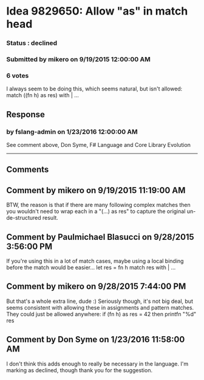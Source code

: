 # Idea 9829650: Allow "as" in match head #

### Status : declined

### Submitted by mikero on 9/19/2015 12:00:00 AM

### 6 votes

I always seem to be doing this, which seems natural, but isn't allowed:
match ((fn h) as res) with
| ...



## Response 
### by fslang-admin on 1/23/2016 12:00:00 AM

See comment above,
Don Syme, F# Language and Core Library Evolution

------------------------
## Comments


## Comment by mikero on 9/19/2015 11:19:00 AM
BTW, the reason is that if there are many following complex matches then you wouldn't need to wrap each in a "(...) as res" to capture the original un-de-structured result.


## Comment by Paulmichael Blasucci on 9/28/2015 3:56:00 PM
If you're using this in a lot of match cases, maybe using a local binding before the match would be easier...
let res = fn h
match res with
| ...


## Comment by mikero on 9/28/2015 7:44:00 PM
But that's a whole extra line, dude :)
Seriously though, it's not big deal, but seems consistent with allowing these in assignments and pattern matches.
They could just be allowed anywhere:
if (fn h) as res = 42 then printfn "%d" res


## Comment by Don Syme on 1/23/2016 11:58:00 AM
I don't think this adds enough to really be necessary in the language. I'm marking as declined, though thank you for the suggestion.

